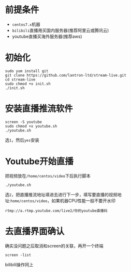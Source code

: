 # 前提条件
- `centos7.x`机器
- `bilibili`直播用买国内服务器(推荐阿里云或腾讯云)
- youtube直播买海外服务器(推荐aws)


# 初始化
```
sudo yum install git
git clone https://github.com/lantron-ltd/stream-live.git
cd stream-live
sudo chmod +x init.sh
./init.sh
```

# 安装直播推流软件
```
screen -S youtube
sudo chmod +x youtube.sh
./youtube.sh
```

选`1`，然后`yes`安装

# Youtube开始直播
把视频放在`/home/centos/video`下后执行脚本
```
./youtube.sh
```

选`2`，把直播推流地址填进去进行下一步，填写要直播的视频地址:`home/centos/video`，如果机器CPU性能一般不要开水印

```
rtmp://a.rtmp.youtube.com/live2/你的youtube直播码
```

# 去直播界面确认
确实没问题之后取消和screen的关联，再开一个终端
```
screen -list

```


bilibili操作同上
